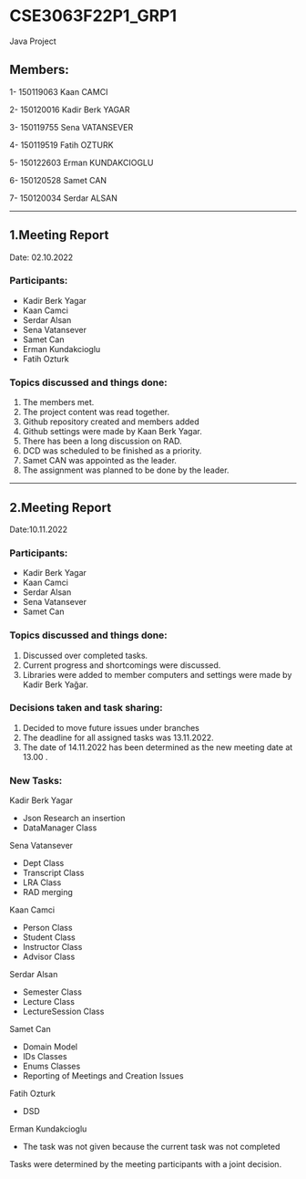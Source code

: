 # CSE3063F22P1_GRP1
Java Project

## Members:
1- 150119063 Kaan CAMCI

2- 150120016 Kadir Berk YAGAR

3- 150119755 Sena VATANSEVER

4- 150119519 Fatih OZTURK

5- 150122603 Erman KUNDAKCIOGLU

6- 150120528 Samet CAN

7- 150120034 Serdar ALSAN


-----------------------------

## 1.Meeting Report

Date: 02.10.2022

### Participants:
- Kadir Berk Yagar
- Kaan Camci
- Serdar Alsan
- Sena Vatansever
- Samet Can
- Erman Kundakcioglu
- Fatih Ozturk


### Topics discussed and things done:

1. The members met.
2. The project content was read together.
3. Github repository created and members added
4. Github settings were made by Kaan Berk Yagar.
5. There has been a long discussion on RAD.
6. DCD was scheduled to be finished as a priority.
7. Samet CAN was appointed as the leader.
8. The assignment was planned to be done by the leader.

-----------------------------

## 2.Meeting Report

Date:10.11.2022

### Participants:
* Kadir Berk Yagar
* Kaan Camci
* Serdar Alsan
* Sena Vatansever
* Samet Can


### Topics discussed and things done:

1. Discussed over completed tasks.
2. Current progress and shortcomings were discussed.
3. Libraries were added to member computers and settings were made by Kadir Berk Yağar.

### Decisions taken and task sharing:
1. Decided to move future issues under branches
2. The deadline for all assigned tasks was 13.11.2022.
3. The date of 14.11.2022 has been determined as the new meeting date at 13.00 .

### New Tasks:

Kadir Berk Yagar
- Json Research an insertion
- DataManager Class


Sena Vatansever
- Dept Class
- Transcript Class
- LRA Class
- RAD merging


Kaan Camci
- Person Class
- Student Class
- Instructor Class
- Advisor Class

Serdar Alsan
- Semester Class
- Lecture Class
- LectureSession Class

Samet Can
- Domain Model
- IDs Classes
- Enums Classes
- Reporting of Meetings and Creation Issues

Fatih Ozturk
- DSD

Erman Kundakcioglu
- The task was not given because the current task was not completed

Tasks were determined by the meeting participants with a joint decision.

